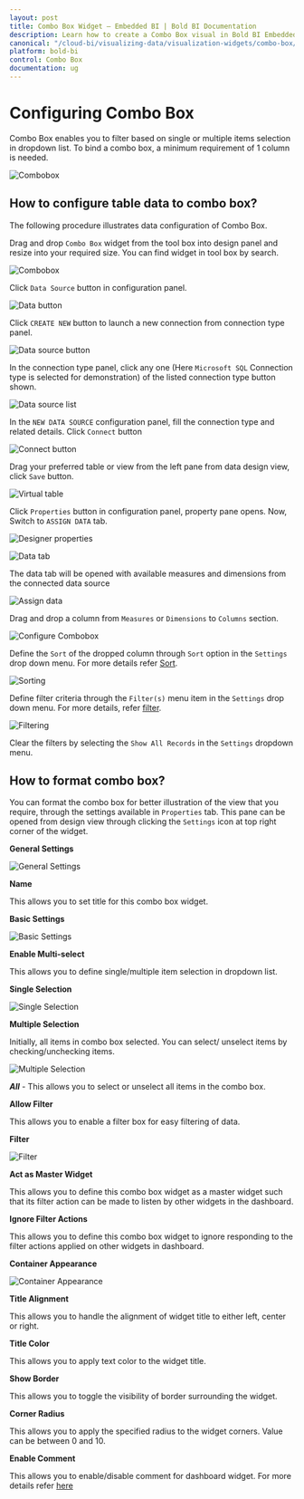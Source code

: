 ```yaml
---
layout: post
title: Combo Box Widget – Embedded BI | Bold BI Documentation
description: Learn how to create a Combo Box visual in Bold BI Embedded dashboard, configure data field and other settings.
canonical: "/cloud-bi/visualizing-data/visualization-widgets/combo-box/"
platform: bold-bi
control: Combo Box
documentation: ug
---
```


# Configuring Combo Box

Combo Box enables you to filter based on single or multiple items selection in dropdown list. To bind a combo box, a minimum requirement of 1 column is needed. 

![Combobox](/static/assets/embedded/visualizing-data/visualization-widgets/images/combo-box/combobox.png)

## How to configure table data to combo box?

The following procedure illustrates data configuration of Combo Box.

Drag and drop `Combo Box` widget from the tool box into design panel and resize into your required size. You can find widget in tool box by search. 

![Combobox](/static/assets/embedded/visualizing-data/visualization-widgets/images/combo-box/drop-widget.png)

Click `Data Source` button in configuration panel.

![Data button](/static/assets/embedded/visualizing-data/visualization-widgets/images/databutton.png)

Click `CREATE NEW` button to launch a new connection from connection type panel.

![Data source button](/static/assets/embedded/visualizing-data/visualization-widgets/images/datasourcebutton.png)

In the connection type panel, click any one (Here `Microsoft SQL` Connection type is selected for demonstration) of the listed connection type button shown.

![Data source list](/static/assets/embedded/visualizing-data/visualization-widgets/images/datasourcelist.png)

In the `NEW DATA SOURCE` configuration panel, fill the connection type and related details. Click `Connect` button

![Connect button](/static/assets/embedded/visualizing-data/visualization-widgets/images/Connectbutton.png)

Drag your preferred table or view from the left pane from data design view, click `Save` button.

![Virtual table](/static/assets/embedded/visualizing-data/visualization-widgets/images/virtualtable.png)

Click `Properties` button in configuration panel, property pane opens. Now, Switch to `ASSIGN DATA` tab.

![Designer properties](/static/assets/embedded/visualizing-data/visualization-widgets/images/designerpropertiesbutton.png)

![Data tab](/static/assets/embedded/visualizing-data/visualization-widgets/images/combo-box/combodatatab.png)

The data tab will be opened with available measures and dimensions from the connected data source

![Assign data](/static/assets/embedded/visualizing-data/visualization-widgets/images/combo-box/comboassigndata.png)

Drag and drop a column from `Measures` or `Dimensions` to `Columns` section.

![Configure Combobox](/static/assets/embedded/visualizing-data/visualization-widgets/images/combo-box/configure-widget.png)

Define the `Sort` of the dropped column through `Sort` option in the `Settings` drop down menu. For more details refer [Sort](/embedded-bi/visualizing-data/working-with-widgets/advanced-sorting/#dimension-column).

![Sorting](/static/assets/embedded/visualizing-data/visualization-widgets/images/combo-box/sorting.png)

Define filter criteria through the `Filter(s)` menu item in the `Settings` drop down menu. For more details, refer [filter](/embedded-bi/visualizing-data/working-with-widgets/configuring-widget-filters/#configuring-filter-for-dimension-column).

![Filtering](/static/assets/embedded/visualizing-data/visualization-widgets/images/combo-box/filtering.png)


Clear the filters by selecting the `Show All Records` in the `Settings` dropdown menu.

## How to format combo box?

You can format the combo box for better illustration of the view that you require, through the settings available in `Properties` tab. This pane can be opened from design view through clicking the `Settings` icon at top right corner of the widget.

**General Settings**

![General Settings](/static/assets/embedded/visualizing-data/visualization-widgets/images/combo-box/general-settings.png)

**Name**

This allows you to set title for this combo box widget.

**Basic Settings**

![Basic Settings](/static/assets/embedded/visualizing-data/visualization-widgets/images/combo-box/basic-settings.png)

**Enable Multi-select**

This allows you to define single/multiple item selection in dropdown list.

**Single Selection**

![Single Selection](/static/assets/embedded/visualizing-data/visualization-widgets/images/combo-box/single-selection.png)

**Multiple Selection**

Initially, all items in combo box selected. You can select/ unselect items by checking/unchecking items.

![Multiple Selection](/static/assets/embedded/visualizing-data/visualization-widgets/images/combo-box/combobox_multiselect.png)
 
 ***All*** - This allows you to select or unselect all items in the combo box.

**Allow Filter**

This allows you to enable a filter box for easy filtering of data.

**Filter**

![Filter](/static/assets/embedded/visualizing-data/visualization-widgets/images/combo-box/filter.png)

**Act as Master Widget**

This allows you to define this combo box widget as a master widget such that its filter action can be made to listen by other widgets in the dashboard.

**Ignore Filter Actions**

This allows you to define this combo box widget to ignore responding to the filter actions applied on other widgets in dashboard.

**Container Appearance**

![Container Appearance](/static/assets/embedded/visualizing-data/visualization-widgets/images/combo-box/container-appearance.png)

**Title Alignment**

This allows you to handle the alignment of widget title to either left, center or right.

**Title Color**

This allows you to apply text color to the widget title.

**Show Border**

This allows you to toggle the visibility of border surrounding the widget.

**Corner Radius**

This allows you to apply the specified radius to the widget corners. Value can be between 0 and 10.

**Enable Comment**

This allows you to enable/disable comment for dashboard widget. For more details refer [here](/embedded-bi/visualizing-data/working-with-widgets/commenting-widget/)